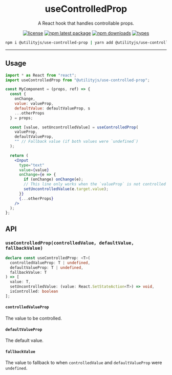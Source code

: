 <div align="center">
  <h1 align="center">
    useControlledProp
  </h1>
</div>

<div align="center">

A React hook that handles controllable props.

[![license](https://img.shields.io/github/license/mimshins/utilityjs?color=212121&style=for-the-badge)](https://github.com/mimshins/utilityjs/blob/main/LICENSE)
[![npm latest package](https://img.shields.io/npm/v/@utilityjs/use-controlled-prop?color=212121&style=for-the-badge)](https://www.npmjs.com/package/@utilityjs/use-controlled-prop)
[![npm downloads](https://img.shields.io/npm/dm/@utilityjs/use-controlled-prop?color=212121&style=for-the-badge)](https://www.npmjs.com/package/@utilityjs/use-controlled-prop)
[![types](https://img.shields.io/npm/types/@utilityjs/use-controlled-prop?color=212121&style=for-the-badge)](https://www.npmjs.com/package/@utilityjs/use-controlled-prop)

```bash
npm i @utilityjs/use-controlled-prop | yarn add @utilityjs/use-controlled-prop
```

</div>

<hr>

## Usage

```jsx
import * as React from "react";
import useControlledProp from "@utilityjs/use-controlled-prop";

const MyComponent = (props, ref) => {
  const {
    onChange,
    value: valueProp,
    defaultValue: defaultValueProp, s
    ...otherProps
  } = props;

  const [value, setUncontrolledValue] = useControlledProp(
    valueProp,
    defaultValueProp,
    "" // Fallback value (if both values were `undefined`)
  );

  return (
    <Input
      type="text"
      value={value}
      onChange={e => {
        if (onChange) onChange(e);
        // This line only works when the `valueProp` is not controlled
        setUncontrolledValue(e.target.value);
      }}
      {...otherProps}
    />
  );
};
```

## API

### `useControlledProp(controlledValue, defaultValue, fallbackValue)`

```ts
declare const useControlledProp: <T>(
  controlledValueProp: T | undefined,
  defaultValueProp: T | undefined,
  fallbackValue: T
) => [
  value: T,
  setUncontrolledValue: (value: React.SetStateAction<T>) => void,
  isControlled: boolean
];
```

#### `controlledValueProp`

The value to be controlled.

#### `defaultValueProp`

The default value.

#### `fallbackValue`

The value to fallback to when `controlledValue` and `defaultValueProp` were `undefined`.
